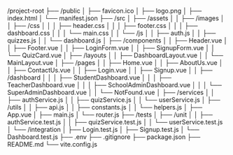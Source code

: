 /project-root
├── /public
│   ├── favicon.ico
│   ├── logo.png
│   ├── index.html
│   └── manifest.json
├── /src
│   ├── /assets
│   │   ├── /images
│   │   ├── /css
│   │   │   ├── header.css
│   │   │   ├── footer.css
│   │   │   ├── dashboard.css
│   │   │   └── main.css
│   │   └── /js
│   │       ├── auth.js
│   │       ├── quizzes.js
│   │       └── dashboard.js
│   ├── /components
│   │   ├── Header.vue
│   │   ├── Footer.vue
│   │   ├── LoginForm.vue
│   │   ├── SignupForm.vue
│   │   └── QuizCard.vue
│   ├── /layouts
│   │   ├── DashboardLayout.vue
│   │   └── MainLayout.vue
│   ├── /pages
│   │   ├── Home.vue
│   │   ├── AboutUs.vue
│   │   ├── ContactUs.vue
│   │   ├── Login.vue
│   │   ├── Signup.vue
│   │   ├── /dashboard
│   │   │   ├── StudentDashboard.vue
│   │   │   ├── TeacherDashboard.vue
│   │   │   ├── SchoolAdminDashboard.vue
│   │   │   └── SuperAdminDashboard.vue
│   │   └── NotFound.vue
│   ├── /services
│   │   ├── authService.js
│   │   ├── quizService.js
│   │   └── userService.js
│   ├── /utils
│   │   ├── api.js
│   │   ├── constants.js
│   │   └── helpers.js
│   ├── App.vue
│   ├── main.js
│   └── router.js
├── /tests
│   ├── /unit
│   │   ├── authService.test.js
│   │   ├── quizService.test.js
│   │   └── userService.test.js
│   └── /integration
│       ├── Login.test.js
│       ├── Signup.test.js
│       └── Dashboard.test.js
├── .env
├── .gitignore
├── package.json
├── README.md
└── vite.config.js
